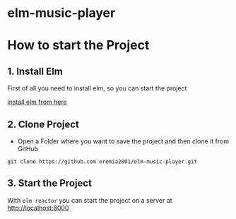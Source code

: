 # elm-music-player
# How to start the Project 

## 1. Install Elm
First of all you need to install elm, so you can start the project

[install elm from here](https://guide.elm-lang.org/install/elm.html)

## 2. Clone Project
- Open a Folder where you want to save the project and then clone it from GitHub

`git clone https://github.com eremia2001/elm-music-player.git `

## 3. Start the Project
With `elm reactor` you can start the project on a server at [http://localhost:8000]() 